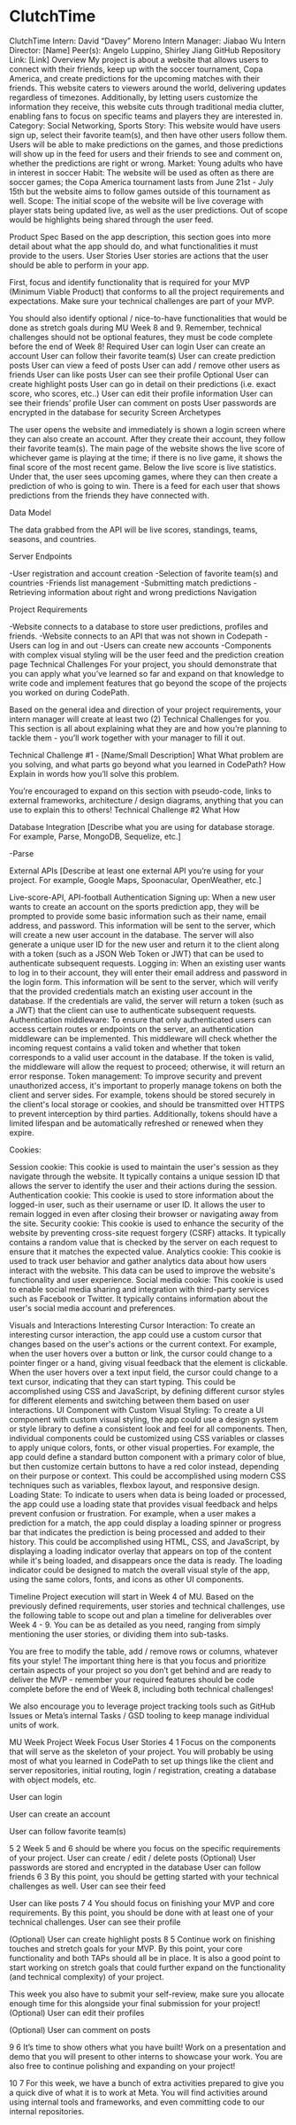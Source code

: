 # ClutchTime



ClutchTime
Intern: David “Davey” Moreno
Intern Manager: Jiabao Wu
Intern Director: [Name]
Peer(s): Angelo Luppino, Shirley Jiang
GitHub Repository Link: [Link]
Overview
My project is about a website that allows users to connect with their friends, keep up with the soccer tournament, Copa America, and create predictions for the upcoming matches with their friends. This website caters to viewers around the world, delivering updates regardless of timezones. Additionally, by letting users customize the information they receive, this website cuts through traditional media clutter, enabling fans to focus on specific teams and players they are interested in.
Category: Social Networking, Sports
Story: This website would have users sign up, select their favorite team(s), and then have other users follow them. Users will be able to make predictions on the games, and those predictions will show up in the feed for users and their friends to see and comment on, whether the predictions are right or wrong.
Market: Young adults who have in interest in soccer
Habit: The website will be used as often as there are soccer games; the Copa America tournament lasts from June 21st - July 15th but the website aims to follow games outside of this tournament as well.
Scope: The initial scope of the website will be live coverage with player stats being updated live, as well as the user predictions. Out of scope would be highlights being shared through the user feed.

Product Spec
Based on the app description, this section goes into more detail about what the app should do, and what functionalities it must provide to the users.
User Stories
User stories are actions that the user should be able to perform in your app.

First, focus and identify functionality that is required for your MVP (Minimum Viable Product) that conforms to all the project requirements and expectations. Make sure your technical challenges are part of your MVP.

You should also identify optional / nice-to-have functionalities that would be done as stretch goals during MU Week 8 and 9. Remember, technical challenges should not be optional features, they must be code complete before the end of Week 8!
Required
User can login
User can create an account
User can follow their favorite team(s)
User can create prediction posts
User can view a feed of posts
User can add / remove other users as friends
User can like posts
User can see their profile
Optional
User can create highlight posts
User can go in detail on their predictions (i.e. exact score, who scores, etc..)
User can edit their profile information
User can see their friends’ profile
User can comment on posts
User passwords are encrypted in the database for security
Screen Archetypes

The user opens the website and immediately is shown a login screen where they can also create an account. After they create their account, they follow their favorite team(s). The main page of the website shows the live score of whichever game is playing at the time; if there is no live game, it shows the final score of the most recent game. Below the live score is live statistics. Under that, the user sees upcoming games, where they can then create a prediction of who is going to win. There is a feed for each user that shows predictions from the friends they have connected with. 

Data Model

The data grabbed from the API will be live scores, standings, teams, seasons, and countries.

Server Endpoints

-User registration and account creation
-Selection of favorite team(s) and countries
-Friends list management
-Submitting match predictions
-Retrieving information about right and wrong predictions
Navigation

Project Requirements

-Website connects to a database to store user predictions, profiles and friends.
-Website connects to an API that was not shown in Codepath 
-Users can log in and out
-Users can create new accounts
-Components with complex visual styling will be the user feed and the prediction creation page 
Technical Challenges
For your project, you should demonstrate that you can apply what you’ve learned so far and expand on that knowledge to write code and implement features that go beyond the scope of the projects you worked on during CodePath.

Based on the general idea and direction of your project requirements, your intern manager will create at least two (2) Technical Challenges for you. This section is all about explaining what they are and how you’re planning to tackle them - you’ll work together with your manager to fill it out. 

Technical Challenge #1 - [Name/Small Description]
What
What problem are you solving, and what parts go beyond what you learned in CodePath? 
How
Explain in words how you’ll solve this problem. 

You’re encouraged to expand on this section with pseudo-code, links to external frameworks, architecture / design diagrams, anything that you can use to explain this to others!
Technical Challenge #2
What
How

Database Integration
[Describe what you are using for database storage. For example, Parse, MongoDB, Sequelize, etc.]

-Parse

External APIs
[Describe at least one external API you’re using for your project. For example, Google Maps, Spoonacular, OpenWeather, etc.]

Live-score-API, API-football
Authentication
Signing up: When a new user wants to create an account on the sports prediction app, they will be prompted to provide some basic information such as their name, email address, and password. This information will be sent to the server, which will create a new user account in the database. The server will also generate a unique user ID for the new user and return it to the client along with a token (such as a JSON Web Token or JWT) that can be used to authenticate subsequent requests.
Logging in: When an existing user wants to log in to their account, they will enter their email address and password in the login form. This information will be sent to the server, which will verify that the provided credentials match an existing user account in the database. If the credentials are valid, the server will return a token (such as a JWT) that the client can use to authenticate subsequent requests.
Authentication middleware: To ensure that only authenticated users can access certain routes or endpoints on the server, an authentication middleware can be implemented. This middleware will check whether the incoming request contains a valid token and whether that token corresponds to a valid user account in the database. If the token is valid, the middleware will allow the request to proceed; otherwise, it will return an error response.
Token management: To improve security and prevent unauthorized access, it's important to properly manage tokens on both the client and server sides. For example, tokens should be stored securely in the client's local storage or cookies, and should be transmitted over HTTPS to prevent interception by third parties. Additionally, tokens should have a limited lifespan and be automatically refreshed or renewed when they expire.

Cookies:

Session cookie: This cookie is used to maintain the user's session as they navigate through the website. It typically contains a unique session ID that allows the server to identify the user and their actions during the session.
Authentication cookie: This cookie is used to store information about the logged-in user, such as their username or user ID. It allows the user to remain logged in even after closing their browser or navigating away from the site.
Security cookie: This cookie is used to enhance the security of the website by preventing cross-site request forgery (CSRF) attacks. It typically contains a random value that is checked by the server on each request to ensure that it matches the expected value.
Analytics cookie: This cookie is used to track user behavior and gather analytics data about how users interact with the website. This data can be used to improve the website's functionality and user experience.
Social media cookie: This cookie is used to enable social media sharing and integration with third-party services such as Facebook or Twitter. It typically contains information about the user's social media account and preferences.


Visuals and Interactions
Interesting Cursor Interaction: To create an interesting cursor interaction, the app could use a custom cursor that changes based on the user's actions or the current context. For example, when the user hovers over a button or link, the cursor could change to a pointer finger or a hand, giving visual feedback that the element is clickable. When the user hovers over a text input field, the cursor could change to a text cursor, indicating that they can start typing. This could be accomplished using CSS and JavaScript, by defining different cursor styles for different elements and switching between them based on user interactions.
UI Component with Custom Visual Styling: To create a UI component with custom visual styling, the app could use a design system or style library to define a consistent look and feel for all components. Then, individual components could be customized using CSS variables or classes to apply unique colors, fonts, or other visual properties. For example, the app could define a standard button component with a primary color of blue, but then customize certain buttons to have a red color instead, depending on their purpose or context. This could be accomplished using modern CSS techniques such as variables, flexbox layout, and responsive design.
Loading State: To indicate to users when data is being loaded or processed, the app could use a loading state that provides visual feedback and helps prevent confusion or frustration. For example, when a user makes a prediction for a match, the app could display a loading spinner or progress bar that indicates the prediction is being processed and added to their history. This could be accomplished using HTML, CSS, and JavaScript, by displaying a loading indicator overlay that appears on top of the content while it's being loaded, and disappears once the data is ready. The loading indicator could be designed to match the overall visual style of the app, using the same colors, fonts, and icons as other UI components.

Timeline
Project execution will start in Week 4 of MU. Based on the previously defined requirements, user stories and technical challenges, use the following table to scope out and plan a timeline for deliverables over Week 4 - 9. You can be as detailed as you need, ranging from simply mentioning the user stories, or dividing them into sub-tasks.

You are free to modify the table, add / remove rows or columns, whatever fits your style! The important thing here is that you focus and prioritize certain aspects of your project so you don’t get behind and are ready to deliver the MVP - remember your required features should be code complete before the end of Week 8, including both technical challenges!

We also encourage you to leverage project tracking tools such as GitHub Issues or Meta’s internal Tasks / GSD tooling to keep manage individual units of work.

MU Week
Project Week
Focus
User Stories
4
1
Focus on the components that will serve as the skeleton of your project. You will probably be using most of what you learned in CodePath to set up things like the client and server repositories, initial routing, login / registration, creating a database with object models, etc.

User can login

User can create an account

User can follow favorite team(s)


5
2
Week 5 and 6 should be where you focus on the specific requirements of your project.
User can create / edit / delete posts
(Optional) User passwords are stored and encrypted in the database
User can follow friends
6
3
By this point, you should be getting started with your technical challenges as well.
User can see their feed

User can like posts
7
4
You should focus on finishing your MVP and core requirements. By this point, you should be done with at least one of your technical challenges.
User can see their profile

(Optional) User can create highlight posts
8
5
Continue work on finishing touches and stretch goals for your MVP. By this point, your core functionality and both TAPs should all be in place. It is also a good point to start working on stretch goals that could further expand on the functionality (and technical complexity) of your project.

This week you also have to submit your self-review, make sure you allocate enough time for this alongside your final submission for your project!
(Optional) User can edit their profiles

(Optional) User can comment on posts


9
6
It’s time to show others what you have built! Work on a presentation and demo that you will present to other interns to showcase your work. You are also free to continue polishing and expanding on your project!


10
7
For this week, we have a bunch of extra activities prepared to give you a quick dive of what it is to work at Meta. You will find activities around using internal tools and frameworks, and even committing code to our internal repositories.





